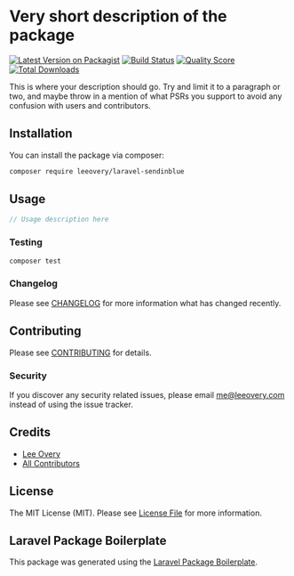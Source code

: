 # Very short description of the package

[![Latest Version on Packagist](https://img.shields.io/packagist/v/leeovery/laravel-sendinblue.svg?style=flat-square)](https://packagist.org/packages/leeovery/laravel-sendinblue)
[![Build Status](https://img.shields.io/travis/leeovery/laravel-sendinblue/master.svg?style=flat-square)](https://travis-ci.org/leeovery/laravel-sendinblue)
[![Quality Score](https://img.shields.io/scrutinizer/g/leeovery/laravel-sendinblue.svg?style=flat-square)](https://scrutinizer-ci.com/g/leeovery/laravel-sendinblue)
[![Total Downloads](https://img.shields.io/packagist/dt/leeovery/laravel-sendinblue.svg?style=flat-square)](https://packagist.org/packages/leeovery/laravel-sendinblue)

This is where your description should go. Try and limit it to a paragraph or two, and maybe throw in a mention of what PSRs you support to avoid any confusion with users and contributors.

## Installation

You can install the package via composer:

```bash
composer require leeovery/laravel-sendinblue
```

## Usage

``` php
// Usage description here
```

### Testing

``` bash
composer test
```

### Changelog

Please see [CHANGELOG](CHANGELOG.md) for more information what has changed recently.

## Contributing

Please see [CONTRIBUTING](CONTRIBUTING.md) for details.

### Security

If you discover any security related issues, please email me@leeovery.com instead of using the issue tracker.

## Credits

- [Lee Overy](https://github.com/leeovery)
- [All Contributors](../../contributors)

## License

The MIT License (MIT). Please see [License File](LICENSE.md) for more information.

## Laravel Package Boilerplate

This package was generated using the [Laravel Package Boilerplate](https://laravelpackageboilerplate.com).